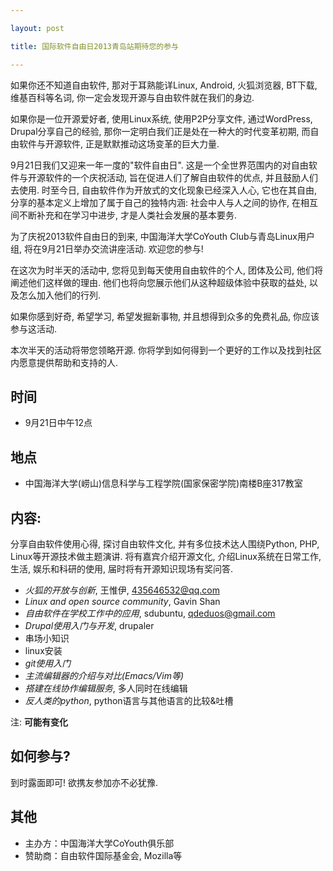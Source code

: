 ```yaml
---

layout: post

title: 国际软件自由日2013青岛站期待您的参与

---
```


如果你还不知道自由软件, 那对于耳熟能详Linux, Android, 火狐浏览器, BT下载, 维基百科等名词, 你一定会发现开源与自由软件就在我们的身边.

如果你是一位开源爱好者, 使用Linux系统, 使用P2P分享文件, 通过WordPress, Drupal分享自己的经验, 那你一定明白我们正是处在一种大的时代变革初期, 而自由软件与开源软件, 正是默默推动这场变革的巨大力量.

9月21日我们又迎来一年一度的"软件自由日". 这是一个全世界范围内的对自由软件与开源软件的一个庆祝活动, 旨在促进人们了解自由软件的优点, 并且鼓励人们去使用. 时至今日, 自由软件作为开放式的文化现象已经深入人心, 它也在其自由, 分享的基本定义上增加了属于自己的独特内涵: 社会中人与人之间的协作, 在相互间不断补充和在学习中进步, 才是人类社会发展的基本要务.

为了庆祝2013软件自由日的到来, 中国海洋大学CoYouth Club与青岛Linux用户组, 将在9月21日举办交流讲座活动. 欢迎您的参与!

在这次为时半天的活动中, 您将见到每天使用自由软件的个人, 团体及公司, 他们将阐述他们这样做的理由. 他们也将向您展示他们从这种超级体验中获取的益处, 以及怎么加入他们的行列.

如果你感到好奇, 希望学习, 希望发掘新事物, 并且想得到众多的免费礼品, 你应该参与这活动.

本次半天的活动将带您领略开源. 你将学到如何得到一个更好的工作以及找到社区内愿意提供帮助和支持的人.

## 时间
+ 9月21日中午12点

## 地点
+ 中国海洋大学(崂山)信息科学与工程学院(国家保密学院)南楼B座317教室

## 内容:
分享自由软件使用心得, 探讨自由软件文化, 并有多位技术达人围绕Python, PHP, Linux等开源技术做主题演讲. 将有嘉宾介绍开源文化, 介绍Linux系统在日常工作, 生活, 娱乐和科研的使用, 届时将有开源知识现场有奖问答.

+ _火狐的开放与创新_, 王惟伊, 435646532@qq.com
+ _Linux and open source community_, Gavin Shan
+ _自由软件在学校工作中的应用_, sdubuntu, qdeduos@gmail.com
+ _Drupal使用入门与开发_, drupaler
+ 串场小知识
 + linux安装
 + _git使用入门_
 + _主流编辑器的介绍与对比(Emacs/Vim等)_
 + _搭建在线协作编辑服务_, 多人同时在线编辑
 + _反人类的python_, python语言与其他语言的比较&吐槽

注: **可能有变化**

## 如何参与?
到时露面即可! 欲携友参加亦不必犹豫.

## 其他
+ 主办方：中国海洋大学CoYouth俱乐部
+ 赞助商：自由软件国际基金会, Mozilla等

